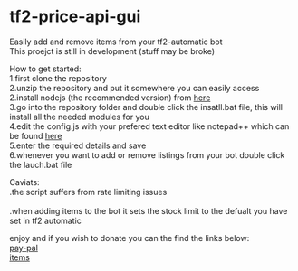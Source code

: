 # tf2-price-api-gui<br />
Easily add and remove items from your tf2-automatic bot<br />
This proejct is still in development (stuff may be broke) 

How to get started:<br />
1.first clone the repository<br />
2.unzip the repository and put it somewhere you can easily access<br />
2.install nodejs (the recommended version) from [here](https://nodejs.org/en/)<br />
3.go into the repository folder and double click the insatll.bat file, this will install all the needed modules for you<br />
4.edit the config.js with your prefered text editor like notepad++ which can be found [here](https://notepad-plus-plus.org/)<br />
5.enter the required details and save<br />
6.whenever you want to add or remove listings from your bot double click the lauch.bat file<br />

Caviats:<br />
.the script suffers from rate limiting issues<br />  
.when adding items to the bot it sets the stock limit to the defualt you have set in tf2 automatic<br /> 

enjoy and if you wish to donate you can the find the links below:<br /> 
[pay-pal](https://www.paypal.me/w3bb0)<br />
[items](https://steamcommunity.com/tradeoffer/new/?partner=42975919&token=Gg_ChxfV)<br />

